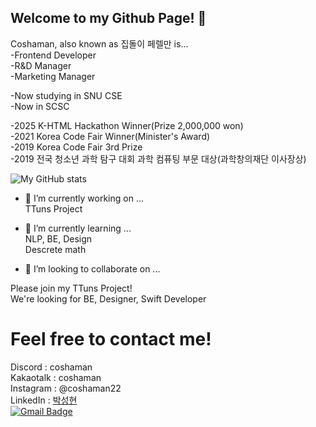 ## Welcome to my Github Page! 👋

Coshaman, also known as 집돌이 페렐만 is...  
-Frontend Developer  
-R&D Manager  
-Marketing Manager  

-Now studying in SNU CSE  
-Now in SCSC  

-2025 K-HTML Hackathon Winner(Prize 2,000,000 won)  
-2021 Korea Code Fair Winner(Minister's Award)  
-2019 Korea Code Fair 3rd Prize  
-2019 전국 청소년 과학 탐구 대회 과학 컴퓨팅 부문 대상(과학창의재단 이사장상)  

![My GitHub stats](https://github-readme-stats.vercel.app/api?username=coshaman&show=reviews,discussions_started,discussions_answered,prs_merged,prs_merged_percentage&theme=tokyonight)  

- 🔭 I’m currently working on ...  
TTuns Project  

- 🌱 I’m currently learning ...  
NLP, BE, Design  
Descrete math  

- 👯 I’m looking to collaborate on ...  

Please join my TTuns Project!  
We're looking for BE, Designer, Swift Developer  


# Feel free to contact me!  
Discord : coshaman  
Kakaotalk : coshaman  
Instagram : @coshaman22  
LinkedIn : [박성현](https://www.linkedin.com/in/%EC%84%B1%ED%98%84-%EB%B0%95-a5437b191/)  
[![Gmail Badge](https://img.shields.io/badge/Gmail-d14836?style=flat-square&logo=Gmail&logoColor=white&link=mailto:kmcha72@gmail.com)](mailto:kmcha72@gmail.com)
